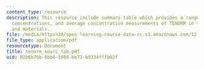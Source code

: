 ```yaml
---
content_type: resource
description: This resource include summary table which provides a range of reported
  concentrations, and average concentration measurements of TENORM in various wastes
  and materials.
file: /media/https%3A/open-learning-course-data-rc.s3.amazonaws.com/12-091-medical-geology-geochemistry-an-exposure-january-iap-2006/82b6b70b8bb61088be73b9334fffb02f_tenorm_sourc_tab.pdf
file_type: application/pdf
resourcetype: Document
title: tenorm_sourc_tab.pdf
uid: 82b6b70b-8bb6-1088-be73-b9334fffb02f
---
```

